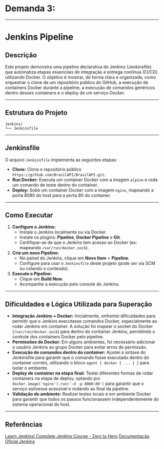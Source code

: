 


# Demanda 3:

---

# Jenkins Pipeline 

## Descrição

Este projeto demonstra uma pipeline declarativa do Jenkins (Jenkinsfile) que automatiza etapas essenciais de integração e entrega contínua (CI/CD) utilizando Docker. O objetivo é mostrar, de forma clara e organizada, como orquestrar o clone de um repositório público do GitHub, a execução de containers Docker durante a pipeline, a execução de comandos genéricos dentro desses containers e o deploy de um serviço Docker.

---

## Estrutura do Projeto

```
Jenkins/
└── Jenkinsfile
```


---

## Jenkinsfile

O arquivo `Jenkinsfile` implementa as seguintes etapas:

- **Clone:** Clona o repositório público `https://github.com/BrasilAPI/BrasilAPI.git`.
- **Run Docker:** Executa um container Docker com a imagem `alpine` e roda um comando de teste dentro do container.
- **Deploy:** Sobe um container Docker com a imagem `nginx`, mapeando a porta 8080 do host para a porta 80 do container.

---

## Como Executar

1. **Configure o Jenkins:**
    - Instale o Jenkins localmente ou via Docker.
    - Instale os plugins: **Pipeline**, **Docker Pipeline** e **Git**.
    - Certifique-se de que o Jenkins tem acesso ao Docker (ex: mapeando `/var/run/docker.sock`).
2. **Crie um novo Pipeline:**
    - No painel do Jenkins, clique em **Novo Item** > **Pipeline**.
    - Configure para usar o `Jenkinsfile` deste projeto (pode ser via SCM ou colando o conteúdo).
3. **Execute o Pipeline:**
    - Clique em **Build Now**.
    - Acompanhe a execução pelo console do Jenkins.

---

## Dificuldades e Lógica Utilizada para Superação

- **Integração Jenkins + Docker:**
Inicialmente, enfrentei dificuldades para permitir que o Jenkins executasse comandos Docker, especialmente ao rodar Jenkins em container. A solução foi mapear o socket do Docker (`/var/run/docker.sock`) para dentro do container Jenkins, permitindo o controle dos containers Docker pelo pipeline.
- **Permissões do Docker:**
Em alguns ambientes, foi necessário adicionar o usuário Jenkins ao grupo Docker para evitar erros de permissão.
- **Execução de comandos dentro do container:**
Ajustei a sintaxe do Jenkinsfile para garantir que o comando fosse executado dentro do container correto, utilizando o bloco `agent { docker { ... } }` para isolar o ambiente.
- **Deploy de container na etapa final:**
Testei diferentes formas de rodar containers na etapa de deploy, optando por `docker.image('nginx').run('-d -p 8080:80')` para garantir que o serviço estivesse acessível e rodando ao final da pipeline.
- **Validação do ambiente:**
Realizei testes locais e em ambiente Docker para garantir que todos os passos funcionassem independentemente do sistema operacional do host.

---

## Referências

[Learn Jenkins! Complete Jenkins Course - Zero to Hero](https://www.youtube.com/watch?v=6YZvp2GwT0A)
[Documentação Oficial Jenkins](https://www.jenkins.io/doc/book/)


